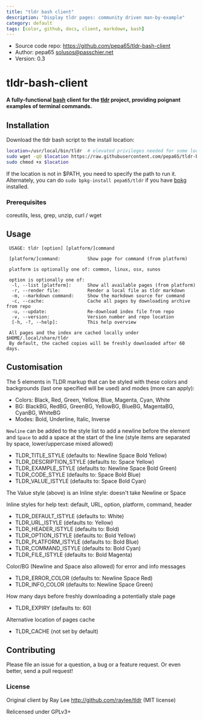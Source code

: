 ```yaml
---
title: "tldr bash client"
description: "Display tldr pages: community driven man-by-example"
category: default
tags: [color, github, docs, client, markdown, bash]
---
```


* Source code repo: https://github.com/pepa65/tldr-bash-client
* Author: pepa65 <solusos@passchier.net>
* Version: 0.3

# tldr-bash-client

**A fully-functional [bash](https://tiswww.case.edu/php/chet/bash/bashtop.html)
client for the [tldr](https://github.com/tldr-pages/tldr) project, providing
poignant examples of terminal commands.**

## Installation

Download the tldr bash script to the install location:

```bash
location=/usr/local/bin/tldr  # elevated privileges needed for some locations
sudo wget -qO $location https://raw.githubusercontent.com/pepa65/tldr-bash-client/master/tldr
sudo chmod +x $location
```

If the location is not in $PATH, you need to specify the path to run it.
Alternately, you can do `sudo bpkg-install pepa65/tldr` if you have
[bpkg](https://github.com/bpkg/bpkg) installed.

### Prerequisites
coreutils, less, grep, unzip, curl / wget

## Usage

```
 USAGE: tldr [option] [platform/]command

 [platform/]command:          Show page for command (from platform)

 platform is optionally one of: common, linux, osx, sunos

 option is optionally one of:
  -l, --list [platform]:      Show all available pages (from platform)
  -r, --render file:          Render a local file as tldr markdown
  -m, --markdown command:     Show the markdown source for command
  -c, --cache:                Cache all pages by downloading archive from repo
  -u, --update:               Re-download index file from repo
  -v, --version:              Version number and repo location
  [-h, -?, --help]:           This help overview

 All pages and the index are cached locally under $HOME/.local/share/tldr
 By default, the cached copies will be freshly downloaded after 60 days.
```

## Customisation

The 5 elements in TLDR markup that can be styled with these colors and
backgrounds (last one specified will be used) and modes (more can apply):
* Colors: Black, Red, Green, Yellow, Blue, Magenta, Cyan, White
* BG: BlackBG, RedBG, GreenBG, YellowBG, BlueBG, MagentaBG, CyanBG, WhiteBG
* Modes: Bold, Underline, Italic, Inverse

`Newline` can be added to the style list to add a newline before the element
and `Space` to add a space at the start of the line
(style items are separated by space, lower/uppercase mixed allowed)
* TLDR_TITLE_STYLE (defaults to: Newline Space Bold Yellow)
* TLDR_DESCRIPTION_STYLE (defaults to: Space Yellow)
* TLDR_EXAMPLE_STYLE (defaults to: Newline Space Bold Green)
* TLDR_CODE_STYLE (defaults to: Space Bold Blue)
* TLDR_VALUE_ISTYLE (defaults to: Space Bold Cyan)

The Value style (above) is an Inline style: doesn't take Newline or Space

Inline styles for help text: default, URL, option, platform, command, header
* TLDR_DEFAULT_ISTYLE (defaults to: White)
* TLDR_URL_ISTYLE (defaults to: Yellow)
* TLDR_HEADER_ISTYLE (defaults to: Bold)
* TLDR_OPTION_ISTYLE (defaults to: Bold Yellow)
* TLDR_PLATFORM_ISTYLE (defaults to: Bold Blue)
* TLDR_COMMAND_ISTYLE (defaults to: Bold Cyan)
* TLDR_FILE_ISTYLE (defaults to: Bold Magenta)

Color/BG (Newline and Space also allowed) for error and info messages
* TLDR_ERROR_COLOR (defaults to: Newline Space Red)
* TLDR_INFO_COLOR (defaults to: Newline Space Green)

How many days before freshly downloading a potentially stale page
* TLDR_EXPIRY (defaults to: 60)

Alternative location of pages cache
* TLDR_CACHE (not set by default)

## Contributing

Please file an issue for a question, a bug or a feature request.
Or even better, send a pull request!

### License

Original client by Ray Lee http://github.com/raylee/tldr (MIT license)

Relicensed under GPLv3+
